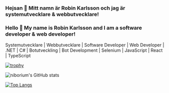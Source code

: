 ### Hejsan 👋 Mitt namn är Robin Karlsson och jag är systemutvecklare & webbutvecklare!  
### Hello 👋 My name is Robin Karlsson and I am a software developer & web developer!

Systemutvecklare | Webbutvecklare | Software Developer | Web Developer | .NET | C# | Botutveckling | Bot Development | Selenium | JavaScript | React | TypeScript

[![trophy](https://github-profile-trophy.vercel.app/?username=niborium)](https://github.com/ryo-ma/github-profile-trophy)


![niborium's GitHub stats](https://github-readme-stats.vercel.app/api?username=niborium&show_icons=true&theme=synthwave)

 [![Top Langs](https://github-readme-stats.vercel.app/api/top-langs/?username=niborium&langs_count=10&theme=dark&card_width=450)]([https://github.com/niborium/github-readme-stats](https://github.com/anuraghazra/github-readme-stats))
